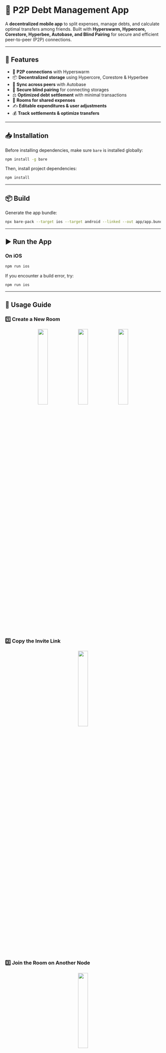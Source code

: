 # 📱 P2P Debt Management App

A **decentralized mobile app** to split expenses, manage debts, and calculate optimal transfers among friends. Built with **Hyperswarm, Hypercore, Corestore, Hyperbee, Autobase, and Blind Pairing** for secure and efficient peer-to-peer (P2P) connections.

---

## 🚀 Features

- 🔗 **P2P connections** with Hyperswarm
- 📦 **Decentralized storage** using Hypercore, Corestore & Hyperbee
- 🔄 **Sync across peers** with Autobase
- 🔑 **Secure blind pairing** for connecting storages
- ⚖️ **Optimized debt settlement** with minimal transactions
- 🏡 **Rooms for shared expenses**
- ✍️ **Editable expenditures & user adjustments**
- 💰 **Track settlements & optimize transfers**

---

## 📥 Installation

Before installing dependencies, make sure `bare` is installed globally:

```sh
npm install -g bare
```

Then, install project dependencies:

```sh
npm install
```

---

## 📦 Build

Generate the app bundle:

```sh
npx bare-pack --target ios --target android --linked --out app/app.bundle.mjs backend/backend.mjs
```

---

## ▶️ Run the App

### On iOS

```sh
npm run ios
```

If you encounter a build error, try:

```sh
npm run ios
```

---

## 🔄 Usage Guide

### 1️⃣ Create a New Room

<p align="center">
  <img src="./blob/images/start_page.png" width="25%"/>
  <img src="./blob/images/create_room.png" width="25%"/>
  <img src="./blob/images/create_room_modal.png" width="25%"/>
</p>

### 2️⃣ Copy the Invite Link

<p align="center">
  <img src="./blob/images/copy_invite.png" width="25%"/>
</p>

### 3️⃣ Join the Room on Another Node

<p align="center">
  <img src="./blob/images/join_room.png" width="25%"/>
</p>

### 4️⃣ Change Your Username

<p align="center">
  <img src="./blob/images/change_username.png" width="25%"/>
  <img src="./blob/images/change_username_modal.png" width="25%"/>
</p>

### 5️⃣ Add & Edit Expenses

<p align="center">
  <img src="./blob/images/create_expenditure.png" width="25%"/>
</p>

### 6️⃣ Check Transfers for Settlement

<p align="center">
  <img src="./blob/images/show_transactions.png" width="25%"/>
  <img src="./blob/images/transactions_list.png" width="25%"/>
</p>

### 7️⃣ Settle Debts

<p align="center">
  <img src="./blob/images/settle_debt.png" width="25%"/>
  <img src="./blob/images/settle_debt_modal.png" width="25%"/>
  <img src="./blob/images/debt_settled.png" width="25%"/>
</p>

### 8️⃣ View All Settlement Transfers

<p align="center">
  <img src="./blob/images/show_all.png" width="25%"/>
</p>

### 9️⃣ Leave the Room

<p align="center">
  <img src="./blob/images/leave_room.png" width="25%"/>
  <img src="./blob/images/leave_room_modal.png" width="25%"/>
</p>

---

## 🛠️ Tech Stack

- **Networking:** Hyperswarm
- **Storage:** Hypercore, Corestore, Hyperbee
- **Data Syncing:** Autobase
- **Security:** Blind Pairing

---

## 🌍 Why Decentralized?

This app removes the need for central servers, giving users:
✅ **Privacy-first transactions**  
✅ **No reliance on third parties**  
✅ **Offline-first functionality**

---

## 💡 Future Improvements

- 🔐 Enhanced security with encrypted transactions
- 📊 Advanced analytics for expense tracking
- 🌐 Web support for desktop users

---

## 📜 License

This project is licensed under the Apache License 2.0. See the [LICENSE](LICENSE) file for details.

---

🚀 **Built for a Hackathon – Join us in revolutionizing decentralized finance!**
